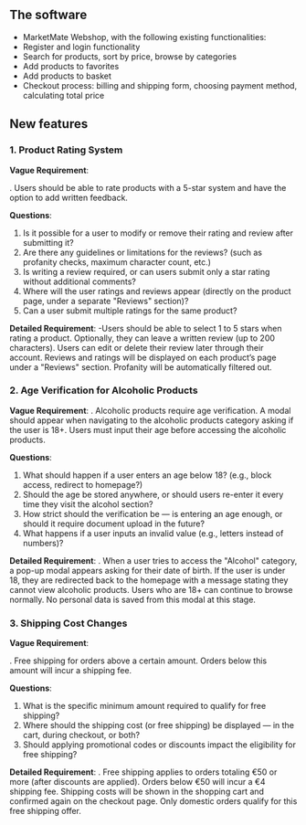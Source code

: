 ## **The software**

- MarketMate Webshop, with the following existing functionalities:
- Register and login functionality
- Search for products, sort by price, browse by categories
- Add products to favorites
- Add products to basket
- Checkout process: billing and shipping form, choosing payment method, calculating total price

## **New features**
### **1. Product Rating System**
**Vague Requirement**:

. Users should be able to rate products with a 5-star system and have the option to add written feedback.

**Questions**:

1. Is it possible for a user to modify or remove their rating and review after submitting it?
2. Are there any guidelines or limitations for the reviews? (such as profanity checks, maximum character count, etc.)
3. Is writing a review required, or can users submit only a star rating without additional comments?
4. Where will the user ratings and reviews appear (directly on the product page, under a separate "Reviews" section)?
5. Can a user submit multiple ratings for the same product?

**Detailed Requirement**:
-Users should be able to select 1 to 5 stars when rating a product. Optionally, they can leave a written review (up to 200 characters). Users can edit or delete their review later through their account. Reviews and ratings will be displayed on each product’s page under a "Reviews" section. Profanity will be automatically filtered out.

### **2. Age Verification for Alcoholic Products**

**Vague Requirement**:
. Alcoholic products require age verification. A modal should appear when navigating to the alcoholic products category asking if the user is 18+. Users must input their age before accessing the alcoholic products.

**Questions**:

1. What should happen if a user enters an age below 18? (e.g., block access, redirect to homepage?)
2. Should the age be stored anywhere, or should users re-enter it every time they visit the alcohol section?
3. How strict should the verification be — is entering an age enough, or should it require document upload in the future?
4. What happens if a user inputs an invalid value (e.g., letters instead of numbers)?

**Detailed Requirement**:
. When a user tries to access the "Alcohol" category, a pop-up modal appears asking for their date of birth. If the user is under 18, they are redirected back to the homepage with a message stating they cannot view alcoholic products. Users who are 18+ can continue to browse normally. No personal data is saved from this modal at this stage.

### **3. Shipping Cost Changes**
**Vague Requirement**:

. Free shipping for orders above a certain amount. Orders below this amount will incur a shipping fee.

**Questions**:

1. What is the specific minimum amount required to qualify for free shipping?
2. Where should the shipping cost (or free shipping) be displayed — in the cart, during checkout, or both?
3. Should applying promotional codes or discounts impact the eligibility for free shipping?

**Detailed Requirement**:
. Free shipping applies to orders totaling €50 or more (after discounts are applied). Orders below €50 will incur a €4 shipping fee. Shipping costs will be shown in the shopping cart and confirmed again on the checkout page. Only domestic orders qualify for this free shipping offer.


